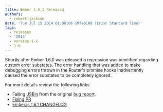 ```yaml
---
title: Ember 1.6.1 Released
authors:
  - robert-jackson
date: 'Tue Jul 15 2014 01:00:00 GMT+0100 (Irish Standard Time)'
tags:
  - releases
  - '2014'
  - version-1-x
  - 1-6
---
```



Shortly after Ember 1.6.0 was released a regression was identified regarding custom error substates.
The error handling that was added to make debugging errors thrown in the Router's promise hooks
inadvertently caused the error substates to be completely ignored.

For more details review the following links:

* Failing [JSBin](http://emberjs.jsbin.com/juqij/2/edit?html,js,output) from the original [bug report](https://github.com/emberjs/ember.js/issues/5148).
* [Fixing PR](https://github.com/emberjs/ember.js/pull/5166)
* [Ember.js 1.6.1 CHANGELOG](https://github.com/emberjs/ember.js/blob/v1.6.1/CHANGELOG.md)
